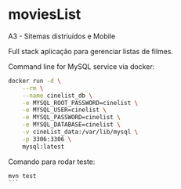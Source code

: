 # moviesList
A3 - Sitemas distriuídos e Mobile

Full stack aplicação para gerenciar listas de filmes.

Command line for MySQL service via docker:

```sh
docker run -d \
    --rm \
    --name cinelist_db \
    -e MYSQL_ROOT_PASSWORD=cinelist \
    -e MYSQL_USER=cinelist \
    -e MYSQL_PASSWORD=cinelist \
    -e MYSQL_DATABASE=cinelist \
    -v cineList_data:/var/lib/mysql \
    -p 3306:3306 \
    mysql:latest
```
Comando para rodar teste:

````
mvn test        
```